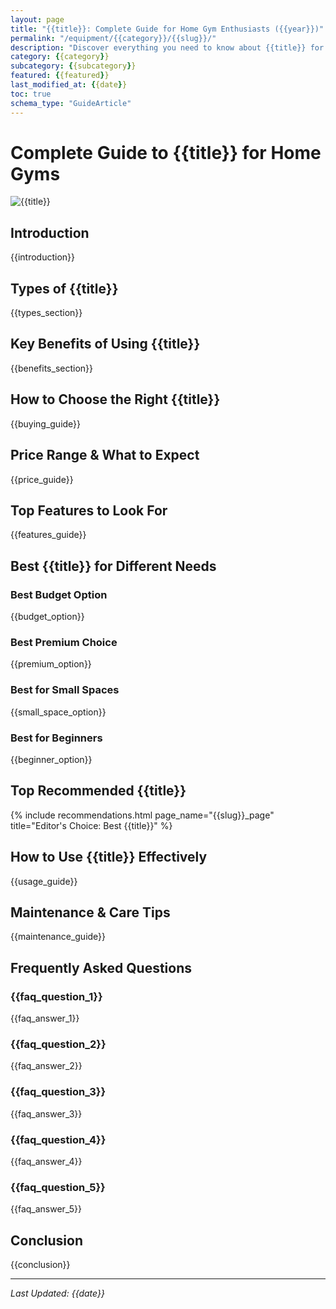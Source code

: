 ```yaml
---
layout: page
title: "{{title}}: Complete Guide for Home Gym Enthusiasts ({{year}})"
permalink: "/equipment/{{category}}/{{slug}}/"
description: "Discover everything you need to know about {{title}} for your home gym, including buying guides, comparisons, and expert recommendations."
category: {{category}}
subcategory: {{subcategory}}
featured: {{featured}}
last_modified_at: {{date}}
toc: true
schema_type: "GuideArticle"
---
```


# Complete Guide to {{title}} for Home Gyms

![{{title}}]({{featured_image_url}})

## Introduction
{{introduction}}

## Types of {{title}}
{{types_section}}

## Key Benefits of Using {{title}}
{{benefits_section}}

## How to Choose the Right {{title}}
{{buying_guide}}

## Price Range & What to Expect
{{price_guide}}

## Top Features to Look For
{{features_guide}}

## Best {{title}} for Different Needs

### Best Budget Option
{{budget_option}}

### Best Premium Choice
{{premium_option}}

### Best for Small Spaces
{{small_space_option}}

### Best for Beginners
{{beginner_option}}

## Top Recommended {{title}}

{% include recommendations.html page_name="{{slug}}_page" title="Editor's Choice: Best {{title}}" %}

## How to Use {{title}} Effectively
{{usage_guide}}

## Maintenance & Care Tips
{{maintenance_guide}}

## Frequently Asked Questions

<div class="faq-section">
  <div class="faq-item">
    <h3 class="faq-question">{{faq_question_1}}</h3>
    <div class="faq-answer">{{faq_answer_1}}</div>
  </div>
  
  <div class="faq-item">
    <h3 class="faq-question">{{faq_question_2}}</h3>
    <div class="faq-answer">{{faq_answer_2}}</div>
  </div>
  
  <div class="faq-item">
    <h3 class="faq-question">{{faq_question_3}}</h3>
    <div class="faq-answer">{{faq_answer_3}}</div>
  </div>
  
  <div class="faq-item">
    <h3 class="faq-question">{{faq_question_4}}</h3>
    <div class="faq-answer">{{faq_answer_4}}</div>
  </div>
  
  <div class="faq-item">
    <h3 class="faq-question">{{faq_question_5}}</h3>
    <div class="faq-answer">{{faq_answer_5}}</div>
  </div>
</div>

## Conclusion
{{conclusion}}

---

*Last Updated: {{date}}*
